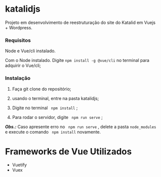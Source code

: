 # katalidjs 

Projeto em desenvolvimento de reestruturação do site do Katalid em Vuejs + Wordpress.

### Requisitos

 Node e Vue/cli instalado.
 
 Com o Node instalado. Digite ``` npm install -g @vue/cli ```  no terminal para adquirir o Vue/cli; 

### Instalação

1. Faça git clone do repositório;

2. usando o terminal, entre na pasta katalidjs;

3. Digite no terminal ``` npm install``` ;

4. Para rodar o servidor, digite ``` npm run serve``` ;


***Obs.:*** Caso apresente erro no ``` npm run serve``` , delete a pasta ```node_modules``` e execute o comando ``` npm install``` novamente.

# Frameworks de Vue Utilizados

- Vuetify
- Vuex
